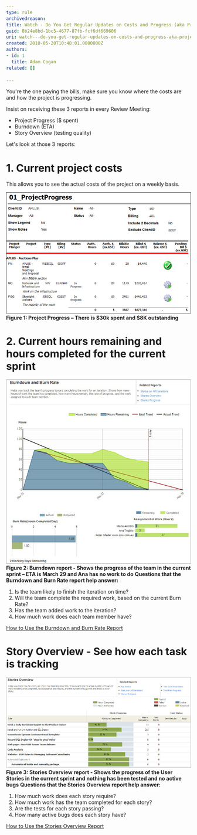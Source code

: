 ```yaml
---
type: rule
archivedreason: 
title: Watch - Do You Get Regular Updates on Costs and Progress (aka Project Progress, Burndown, etc.)?
guid: 8b24e8bd-1bc5-4677-87fb-fcf6df669606
uri: watch---do-you-get-regular-updates-on-costs-and-progress-aka-project-progress-burndown-etc
created: 2010-05-20T10:48:01.0000000Z
authors:
- id: 1
  title: Adam Cogan
related: []

---
```


You're the one paying the bills, make sure you know where the costs are and how the project is progressing.

Insist on receiving these 3 reports in every Review Meeting:

<!--endintro-->

* Project Progress ($ spent)
* Burndown (ETA)
* Story Overview (testing quality)


Let's look at those 3 reports:

# 1. Current project costs

This allows you to see the actual costs of the project on a weekly basis.

![](../../assets/projectprogresscapture.JPG)**Figure 1: Project Progress – There is $30k spent and $8K outstanding** 
# 2. Current hours remaining and hours completed for the current sprint

![](../../assets/burndown.JPG)**Figure 2: Burndown report - Shows the progress of the team in the current sprint – ETA is March 29 and Ana has no work to do** 
**Questions that the Burndown and Burn Rate report help answer:**

1. Is the team likely to finish the iteration on time?
2. Will the team complete the required work, based on the current Burn Rate?
3. Has the team added work to the iteration?
4. How much work does each team member have?


[How to Use the Burndown and Burn Rate Report](http://msdn.microsoft.com/en-us/library/dd380678%28VS.100%29.aspx) 


# Story Overview - See how each task is tracking

![](../../assets/storiesOverview.JPG)**Figure 3: Stories Overview report - Shows the progress of the User Stories in the current sprint and nothing has been tested and no active bugs** 
**Questions that the Stories Overview report help answer:**

1. How much work does each story require?
2. How much work has the team completed for each story?
3. Are the tests for each story passing?
4. How many active bugs does each story have?


[How to Use the Stories Overview Report](http://msdn.microsoft.com/en-us/library/dd380648%28VS.100%29.aspx)
